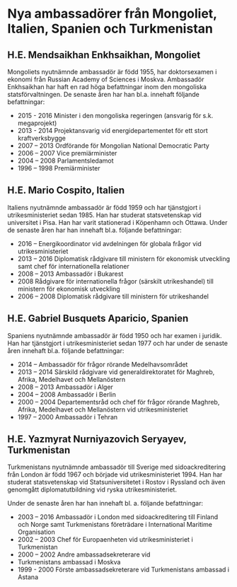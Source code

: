 # Nya ambassadörer från Mongoliet, Italien, Spanien och Turkmenistan

## H.E. Mendsaikhan Enkhsaikhan, Mongoliet


Mongoliets nyutnämnde ambassadör är född 1955, har doktorsexamen i ekonomi från Russian Academy of Sciences i Moskva. Ambassadör Enkhsaikhan har haft en rad höga befattningar inom den mongoliska statsförvaltningen. De senaste åren har han bl.a. innehaft följande befattningar:

* 2015 \- 2016 Minister i den mongoliska regeringen (ansvarig för s.k. megaprojekt)
* 2013 \- 2014 Projektansvarig vid energidepartementet för ett stort kraftverksbygge
* 2007 – 2013 Ordförande för Mongolian National Democratic Party
* 2006 – 2007 Vice premiärminister
* 2004 – 2008 Parlamentsledamot
* 1996 – 1998 Premiärminister

## H.E. Mario Cospito, Italien


Italiens nyutnämnde ambassadör är född 1959 och har tjänstgjort i utrikesministeriet sedan 1985\. Han har studerat statsvetenskap vid universitet i Pisa. Han har varit stationerad i Köpenhamn och Ottawa. Under de senaste åren har han innehaft bl.a. följande befattningar:

* 2016 – Energikoordinator vid avdelningen för globala frågor vid utrikesministeriet
* 2013 – 2016 Diplomatisk rådgivare till ministern för ekonomisk utveckling samt chef för internationella relationer
* 2008 – 2013 Ambassadör i Bukarest
* 2008 Rådgivare för internationella frågor (särskilt utrikeshandel) till ministern för ekonomisk utveckling
* 2006 – 2008 Diplomatisk rådgivare till ministern för utrikeshandel

## H.E. Gabriel Busquets Aparicio, Spanien


Spaniens nyutnämnde ambassadör är född 1950 och har examen i juridik. Han har tjänstgjort i utrikesministeriet sedan 1977 och har under de senaste åren innehaft bl.a. följande befattningar:

* 2014 – Ambassadör för frågor rörande Medelhavsområdet
* 2013 – 2014 Särskild rådgivare vid generaldirektoratet för Maghreb, Afrika, Medelhavet och Mellanöstern
* 2008 – 2013 Ambassadör i Alger
* 2004 – 2008 Ambassadör i Berlin
* 2000 – 2004 Departementsråd och chef för frågor rörande Maghreb, Afrika, Medelhavet och Mellanöstern vid utrikesministeriet
* 1997 – 2000 Ambassadör i Tehran

## H.E. Yazmyrat Nurniyazovich Seryayev, Turkmenistan


Turkmenistans nyutnämnde ambassadör till Sverige med sidoackreditering från London är född 1967 och började vid utrikesministeriet 1994\. Han har studerat statsvetenskap vid Statsuniversitetet i Rostov i Ryssland och även genomgått diplomatutbildning vid ryska utrikesministeriet.

Under de senaste åren har han innehaft bl. a. följande befattningar:

* 2003 – 2016 Ambassadör i London med sidoackreditering till Finland och Norge samt Turkmenistans företrädare i International Maritime Organisation
* 2002 – 2003 Chef för Europaenheten vid utrikesministeriet i Turkmenistan
* 2000 – 2002 Andre ambassadsekreterare vid
* Turkmenistans ambassad i Moskva
* 1999 \- 2000 Förste ambassadsekreterare vid Turkmenistans ambassad i Astana

